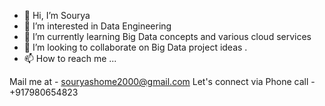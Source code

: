 - 👋 Hi, I’m Sourya
- 👀 I’m interested in Data Engineering
- 🌱 I’m currently learning Big Data concepts and various cloud services
- 💞️ I’m looking to collaborate on Big Data project ideas .
- 📫 How to reach me ...

Mail me at -  souryashome2000@gmail.com
Let's connect via Phone call - +917980654823
 



<!---
Sourya2000/Sourya2000 is a ✨ special ✨ repository because its `README.md` (this file) appears on your GitHub profile.
You can click the Preview link to take a look at your changes.
--->

